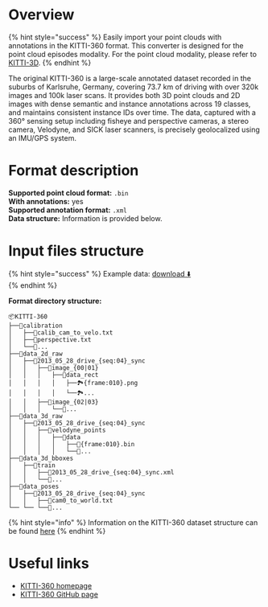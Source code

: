 # Overview

{% hint style="success" %}
Easily import your point clouds with annotations in the KITTI-360 format. This converter is designed for the point cloud episodes modality. For the point cloud modality, please refer to <a href="https://docs.supervisely.com/import-and-export/import/supported-annotation-formats/pointclouds/kitti3d" target="_blank">KITTI-3D</a>.
{% endhint %}

The original KITTI-360 is a large-scale annotated dataset recorded in the suburbs of Karlsruhe, Germany, covering 73.7 km of driving with over 320k images and 100k laser scans. It provides both 3D point clouds and 2D images with dense semantic and instance annotations across 19 classes, and maintains consistent instance IDs over time. The data, captured with a 360° sensing setup including fisheye and perspective cameras, a stereo camera, Velodyne, and SICK laser scanners, is precisely geolocalized using an IMU/GPS system.

# Format description

**Supported point cloud format:** `.bin`<br>
**With annotations:** yes<br>
**Supported annotation format:** `.xml`<br>
**Data structure:** Information is provided below.

# Input files structure

{% hint style="success" %}
Example data: [download ⬇️](https://github.com/supervisely-ecosystem/import-kitti-360/releases/download/v0.0.1/Example_1.zip)<br>
{% endhint %}

**Format directory structure:**

```
📦KITTI-360
├──📂calibration
│   ├──📄calib_cam_to_velo.txt
│   ├──📄perspective.txt
│   └──📄...
├──📂data_2d_raw
│   ├──📂2013_05_28_drive_{seq:04}_sync
│   │   ├──📂image_{00|01}
│   │   │   ├──📂data_rect
│   │   │   │   ├──🏞️{frame:010}.png
│   │   │   │   └──🏞️...
│   │   ├──📂image_{02|03}
│   │   │   └──📂...
├──📂data_3d_raw
│   ├──📂2013_05_28_drive_{seq:04}_sync
│   │   ├──📂velodyne_points
│   │   │   ├──📂data
│   │   │   │   ├──📄{frame:010}.bin
│   │   │   │   └──📄...
├──📂data_3d_bboxes
│   ├──📂train
│   │   ├──📄2013_05_28_drive_{seq:04}_sync.xml
│   │   └──📄...
├──📂data_poses
│   ├──📂2013_05_28_drive_{seq:04}_sync
│   │   ├──📄cam0_to_world.txt
└── └── └──📄...
```

{% hint style="info" %}
Information on the KITTI-360 dataset structure can be found <a href="https://www.cvlibs.net/datasets/kitti-360/documentation.php" target="_blank">here</a>
{% endhint %}

# Useful links

- <a href="https://www.cvlibs.net/datasets/kitti-360/index.php" target="_blank">KITTI-360 homepage</a>
- <a href="https://github.com/autonomousvision/kitti360Scripts" target="_blank">KITTI-360 GitHub page</a>